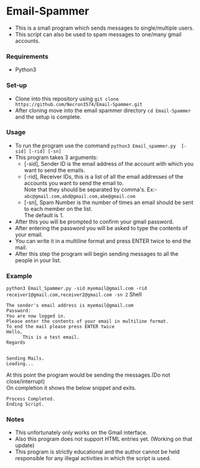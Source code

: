 # Email-Spammer
- This is a small program which sends messages to single/multiple users.  
- This script can also be used to spam messages to one/many gmail accounts.  
### Requirements  
- Python3  
### Set-up  
- Clone into this repository using `git clone https://github.com/Necron3574/Email-Spammer.git`  
- After cloning move into the email spammer directory `cd Email-Spammer` and the setup is complete.  
### Usage  
- To run the program use the command `python3 Email_spammer.py  [-sid] [-rid] [-sn]`  
- This program takes 3 arguments:  
    - [-sid], Sender ID is the email address of the account with which you want to send the emails.
    - [-rid], Receiver IDs, this is a list of all the email addresses of the accounts you want to send the email to.  
              Note that they should be separated by comma's. Ex:- `abc@gmail.com,abd@gmail.com,abe@gmail.com`
    - [-sn], Spam Number is the number of times an email should be sent to each member on the list.  
              The default is 1.
- After this you will be prompted to confirm your gmail password.
- After entering the password you will be asked to type the contents of your email.
- You can write it in a multiline format and press ENTER twice to end the mail.
- After this step the program will begin sending messages to all the people in your list.
### Example
`python3 Email_Spammer.py -sid myemail@gmail.com -rid receiver1@gmail.com,receiver2@gmail.com -sn 2`
Shell
```
The sender's email address is myemail@gmail.com
Password:
You are now logged in.
Please enter the contents of your email in multiline format.
To end the mail please press ENTER twice
Hello,
      This is a test email.
Regards


Sending Mails.
Loading...
```
At this point the program would be sending the messages.(Do not close/interrupt)  
On completion it shows the below snippet and exits.
```
Process Completed.
Ending Script.
```
### Notes
- This unfortunately only works on the Gmail interface.  
- Also this program does not support HTML entries yet. (Working on that update)  
- This program is strictly educational and the author cannot be held responsible for any illegal activities in which the script is used.  
